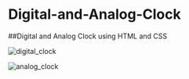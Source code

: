 # Digital-and-Analog-Clock
##Digital and Analog Clock using HTML and CSS

![digital_clock](https://user-images.githubusercontent.com/54201538/209545801-8f316f87-c360-490d-ac55-320c5f3a395b.png)

![analog_clock](https://user-images.githubusercontent.com/54201538/209545852-a389d480-d0ef-4b1c-883d-6c26ffc5f9e0.png)

